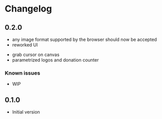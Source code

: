 # Changelog

## 0.2.0

- any image format supported by the browser should now be accepted
- reworked UI
<!-- - foundation logos are not baked in anymore -->
- grab cursor on canvas
- parametrized logos and donation counter

### Known issues

- WIP

## 0.1.0

- Initial version
